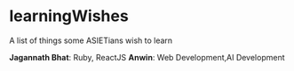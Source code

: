 # learningWishes
A list of things some ASIETians wish to learn

**Jagannath Bhat**: Ruby, ReactJS
**Anwin**: Web Development,AI Development
